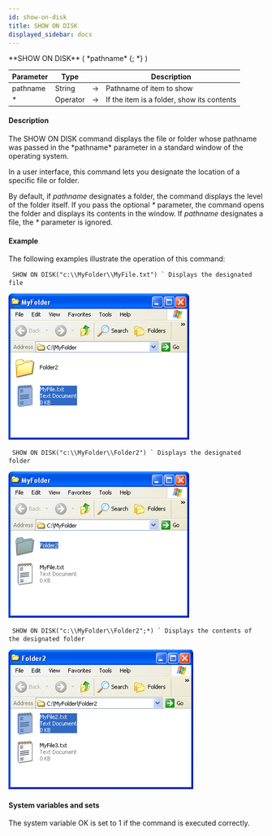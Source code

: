 ```yaml
---
id: show-on-disk
title: SHOW ON DISK
displayed_sidebar: docs
---
```


<!--REF #_command_.SHOW ON DISK.Syntax-->**SHOW ON DISK** ( *pathname* {; *} )<!-- END REF-->
<!--REF #_command_.SHOW ON DISK.Params-->
| Parameter | Type |  | Description |
| --- | --- | --- | --- |
| pathname | String | -> | Pathname of item to show |
| * | Operator | -> | If the item is a folder, show its contents |

<!-- END REF-->

#### Description 

<!--REF #_command_.SHOW ON DISK.Summary-->The SHOW ON DISK command displays the file or folder whose pathname was passed in the *pathname* parameter in a standard window of the operating system.<!-- END REF-->  
In a user interface, this command lets you designate the location of a specific file or folder.

By default, if *pathname* designates a folder, the command displays the level of the folder itself. If you pass the optional *\** parameter, the command opens the folder and displays its contents in the window. If *pathname* designates a file, the *\** parameter is ignored. 

#### Example 

The following examples illustrate the operation of this command:

```4d
 SHOW ON DISK("c:\\MyFolder\\MyFile.txt") ` Displays the designated file
```

![](../assets/en/Commands/pict35007.en.png)

```4d
 SHOW ON DISK("c:\\MyFolder\\Folder2") ` Displays the designated folder
```

![](../assets/en/Commands/pict35008.en.png)

```4d
 SHOW ON DISK("c:\\MyFolder\\Folder2";*) ` Displays the contents of the designated folder
```

![](../assets/en/Commands/pict35009.en.png)

#### System variables and sets 

The system variable OK is set to 1 if the command is executed correctly. 
